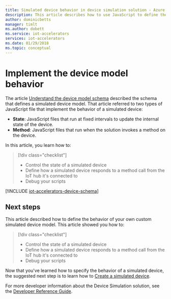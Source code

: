 ```yaml
---
title: Simulated device behavior in device simulation solution - Azure | Microsoft Docs
description: This article describes how to use JavaScript to define the behavior of a simulated device in the device simulation solution.
author: dominicbetts
manager: timlt
ms.author: dobett
ms.service: iot-accelerators
services: iot-accelerators
ms.date: 01/29/2018
ms.topic: conceptual
---
```


# Implement the device model behavior

The article [Understand the device model schema](iot-accelerators-device-simulation-device-schema.md) described the schema that defines a simulated device model. That article referred to two types of JavaScript file that implement the behavior of a simulated device:

- **State**: JavaScript files that run at fixed intervals to update the internal state of the device.
- **Method**: JavaScript files that run when the solution invokes a method on the device.

In this article, you learn how to:

>[!div class="checklist"]
> * Control the state of a simulated device
> * Define how a simulated device responds to a method call from the IoT hub it's connected to
> * Debug your scripts

[!INCLUDE [iot-accelerators-device-schema](../../includes/iot-accelerators-device-schema.md)]

## Next steps

This article described how to define the behavior of your own custom simulated device model. This article showed you how to:

<!-- Repeat task list from intro -->
>[!div class="checklist"]
> * Control the state of a simulated device
> * Define how a simulated device responds to a method call from the IoT hub it's connected to
> * Debug your scripts

Now that you've learned how to specify the behavior of a simulated device, the suggested next step is to learn how to [Create a simulated device](iot-accelerators-remote-monitoring-test.md).

For more developer information about the Device Simulation solution, see the [Developer Reference Guide](https://github.com/Azure/device-simulation-dotnet/wiki/Simulation-Service-Developer-Reference-Guide).
